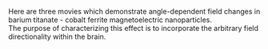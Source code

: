 Here are three movies which demonstrate angle-dependent field changes in barium titanate - cobalt ferrite magnetoelectric nanoparticles.<br>
The purpose of characterizing this effect is to incorporate the arbitrary field directionality within the brain.
